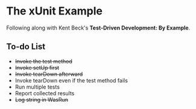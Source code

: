 # The xUnit Example

Following along with Kent Beck's **Test-Driven Development: By Example**.

## To-do List

  - ~~Invoke the test method~~
  - ~~Invoke setUp first~~
  - ~~Invoke tearDown afterward~~
  - Invoke tearDown even if the test method fails
  - Run multiple tests
  - Report collected results
  - ~~Log string in WasRun~~
